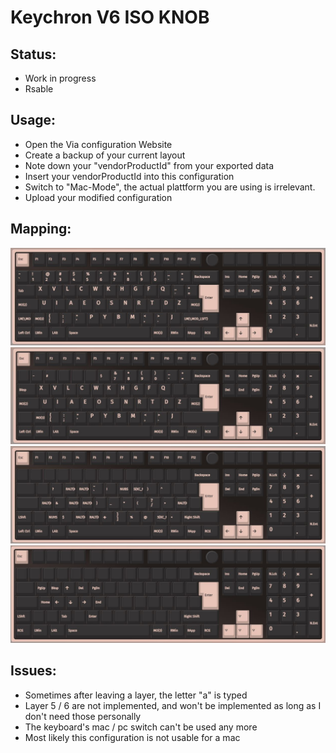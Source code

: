 # Keychron V6 ISO KNOB

## Status:
- Work in progress 
- Rsable

## Usage: 
- Open the Via configuration Website
- Create a backup of your current layout
- Note down your "vendorProductId" from your exported data
- Insert your vendorProductId into this configuration
- Switch to "Mac-Mode", the actual plattform you are using is irrelevant.
- Upload your modified configuration

## Mapping: 
![Layer 1](img/layer1.jpg)
![Layer 2](img/layer2.jpg)
![Layer 3](img/layer3.jpg)
![Layer 4](img/layer4.jpg)

## Issues: 

- Sometimes after leaving a layer, the letter "a" is typed
- Layer 5 / 6 are not implemented, and won't be implemented as long as I don't need those personally
- The keyboard's mac / pc switch can't be used any more 
- Most likely this configuration is not usable for a mac